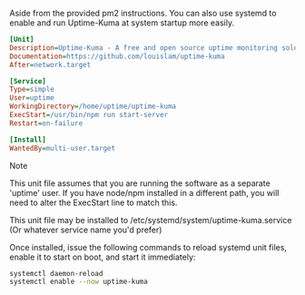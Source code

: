 Aside from the provided pm2 instructions. You can also use systemd to enable and run Uptime-Kuma at system startup more easily.

```ini
[Unit]
Description=Uptime-Kuma - A free and open source uptime monitoring solution
Documentation=https://github.com/louislam/uptime-kuma
After=network.target

[Service]
Type=simple
User=uptime
WorkingDirectory=/home/uptime/uptime-kuma
ExecStart=/usr/bin/npm run start-server
Restart=on-failure

[Install]
WantedBy=multi-user.target
```

> [!NOTE]
> This unit file assumes that you are running the software as a separate 'uptime' user.
> If you have node/npm installed in a different path, you will need to alter the ExecStart line to match this.

This unit file may be installed to /etc/systemd/system/uptime-kuma.service (Or whatever service name you'd prefer)

Once installed, issue the following commands to reload systemd unit files, enable it to start on boot, and start it immediately:

```bash
systemctl daemon-reload
systemctl enable --now uptime-kuma
```